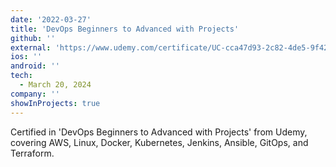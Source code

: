 ```yaml
---
date: '2022-03-27'
title: 'DevOps Beginners to Advanced with Projects'
github: ''
external: 'https://www.udemy.com/certificate/UC-cca47d93-2c82-4de5-9f42-8680b7450d6f/'
ios: ''
android: ''
tech:
  - March 20, 2024 
company: ''
showInProjects: true
---
```


Certified in 'DevOps Beginners to Advanced with Projects' from Udemy, covering AWS, Linux, Docker, Kubernetes, Jenkins, Ansible, GitOps, and Terraform.